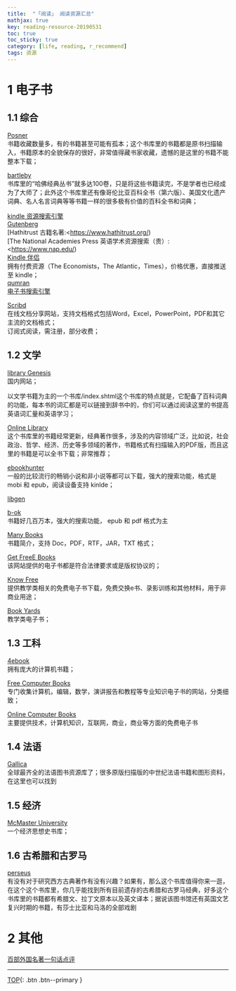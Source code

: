 ```yaml
---
title:  "「阅读」 阅读资源汇总"
mathjax: true
key: reading-resource-20190531
toc: true
toc_sticky: true
category: [life, reading, r_recommend]
tags: 资源
---
```

<span id='head'></span>

<!--more-->   

# 1 电子书
## 1.1 综合
[Posner](http://posner.library.cmu.edu/Posner/)   
书籍收藏数量多，有的书籍甚至可能有孤本；这个书库里的书籍都是原书扫描输入，书籍原本的全貌保存的很好，非常值得藏书家收藏，遗憾的是这里的书籍不能整本下载；   

[bartleby](https://www.bartleby.com/)    
书库里的“哈佛经典丛书”就多达100卷，只是将这些书籍读完，不是学者也已经成为了大师了；此外这个书库里还有像哥伦比亚百科全书（第六版）、美国文化遗产词典、名人名言词典等等书籍一样的很多极有价值的百科全书和词典；    

[kindle 资源搜索引擎](https://www.jiumodiary.com/)    
[Gutenberg](https://www.gutenberg.org/)    
[Hathitrust 古籍名著:<https://www.hathitrust.org/)    
[The National Academies Press 英语学术资源搜索（贵）:<https://www.nap.edu/)    
[Kindle 伴侣](https://bookfere.com/)    
拥有付费资源（The Economists，The Atlantic，Times），价格优惠，直接推送至 kindle；       
[qumran](http://qumran.com/)    
[电子书搜索引擎](http://oxingtui.com/other/resource.htm)    

[Scribd](https://zh.scribd.com/)   
在线文档分享网站，支持文档格式包括Word，Excel，PowerPoint，PDF和其它主流的文档格式；   
订阅式阅读，需注册，部分收费；   

## 1.2 文学
[library Genesis](http://gen.lib.rus.ec/)   
国内网站；   

以文学书籍为主的一个书库/index.shtml这个书库的特点就是，它配备了百科词典的功能，每本书的词汇都是可以链接到辞书中的，你们可以通过阅读这里的书提高英语词汇量和英语学习；  

[Online Library](https://oll.libertyfund.org/)    
这个书库里的书籍经常更新，经典著作很多，涉及的内容领域广泛，比如说，社会政治、哲学、经济、历史等多领域的著作，书籍格式有扫描输入的PDF版，而且这里的书籍是可以全书下载；非常推荐；   

[ebookhunter](https://ebookhunter.ch/)    
一般的比较流行的畅销小说和非小说等都可以下载，强大的搜索功能，格式是 mobi 和 epub，阅读设备支持 kinlde；

[libgen](https://libgen.is/)    

[b-ok](https://b-ok.org/)    
书籍好几百万本，强大的搜索功能， epub 和 pdf 格式为主   

[Many Books](https://manybooks.net/)    
书籍简介，支持 Doc，PDF，RTF，JAR，TXT 格式；   

[Get FreeE Books](https://www.getfreeebooks.com/)    
该网站提供的电子书都是符合法律要求或是版权协议的；   

[Know Free](http://ww1.knowfree.net/?sub1=a5dd446a-8382-11e9-b5ef-9de0c34e5e31)    
提供教学类相关的免费电子书下载，免费交换e书、录影训练和其他材料，用于非商业用途；   

[Book Yards](https://www.bookyards.com/en/welcome)   
教学类电子书；   

## 1.3 工科
[4ebook](http://4ebooks.org/)   
拥有庞大的计算机书籍；    

[Free Computer Books](http://freecomputerbooks.com/)     
专门收集计算机，编辑，数学，演讲报告和教程等专业知识电子书的网站，分类细致；   

[Online Computer Books](http://www.onlinecomputerbooks.com/)   
主要提供技术，计算机知识，互联网，商业，商业等方面的免费电子书    

## 1.4 法语
[Gallica](https://gallica.bnf.fr/accueil/fr/content/accueil-fr?mode=desktop)   
全球最齐全的法语图书资源库了；很多原版扫描版的中世纪法语书籍和图形资料，在这里也可以找到   

## 1.5 经济
[McMaster University](https://socialsciences.mcmaster.ca/econ/ugcm/3ll3/)   
一个经济思想史书库；       

## 1.6 古希腊和古罗马
[perseus](http://www.perseus.tufts.edu/hopper/)   
有没有对于研究西方古典著作有没有兴趣？如果有，那么这个书库值得你来一逛，在这个这个书库里，你几乎能找到所有目前遗存的古希腊和古罗马经典，好多这个书库里的书籍都有希腊文、拉丁文原本以及英文译本；据说该图书馆还有英国文艺复兴时期的书籍，有莎士比亚和马洛的全部戏剧

# 2 其他
[百部外国名著一句话点评](http://www.en8848.com.cn/soft/fiction/booklist/604.html)   


-------------------  
[TOP](#head){: .btn .btn--primary }

